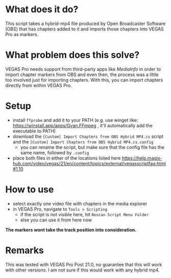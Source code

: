 # What does it do?
This script takes a hybrid-mp4 file produced by Open Broadcaster Software (OBS) that has chapters added to it and imports those chapters into VEGAS Pro as markers.

# What problem does this solve?
VEGAS Pro needs support from third-party apps like _MediaInfo_ in order to import chapter markers from OBS and even then, the process was a little too involved just for importing chapters.
With this, you can import chapters directly from within VEGAS Pro.

# Setup
- install `ffprobe` and add it to your PATH (e.g. use winget like: https://winstall.app/apps/Gyan.FFmpeg , it'll automatically add the executable to PATH)
- download the `[Custom] Import Chapters from OBS Hybrid MP4.cs` script and the `[Custom] Import Chapters from OBS Hybrid MP4.cs.config`
    - you can rename the script, but make sure that the config file has the same name, followed by `.config`
- place both files in either of the locations listed here https://help.magix-hub.com/video/vegas/21/en/content/topics/external/vegasscriptfaq.html#1.10


# How to use
- select exactly one video file with chapters in the media explorer
- in VEGAS Pro, navigate to `Tools > Scripting`
    - if the script is not visible here, hit `Rescan Script Menu Folder`
    - else you can use it from here now

**The markers wont take the track position into consideration.**

# Remarks
This was tested with VEGAS Pro Post 21.0, no guarantee that this will work with other versions.
I am not sure if this would work with any hybrid mp4.
